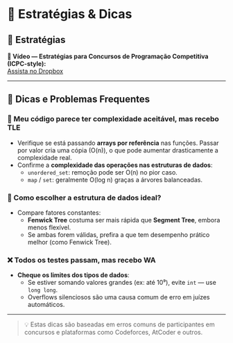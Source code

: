 # 🧠 Estratégias & Dicas

## 🎯 Estratégias

**🎥 Vídeo — Estratégias para Concursos de Programação Competitiva (ICPC-style):**  
[Assista no Dropbox](https://www.dropbox.com/scl/fi/xryrmrnt0ffpsqib7hve8/Estrategias-para-las-competiciones-ACM-ICPC.mp4?rlkey=hr3f7bwmjg46lz50vpspf5atu&st=zkh9ox5c&dl=0)

---

## 🧩 Dicas e Problemas Frequentes

### 🐢 Meu código parece ter complexidade aceitável, mas recebo TLE

- Verifique se está passando **arrays por referência** nas funções. Passar por valor cria uma cópia (O(n)), o que pode aumentar drasticamente a complexidade real.
- Confirme a **complexidade das operações nas estruturas de dados**:
  - `unordered_set`: remoção pode ser O(n) no pior caso.
  - `map` / `set`: geralmente O(log n) graças a árvores balanceadas.

### 🧠 Como escolher a estrutura de dados ideal?

- Compare fatores constantes:
  - **Fenwick Tree** costuma ser mais rápida que **Segment Tree**, embora menos flexível.
  - Se ambas forem válidas, prefira a que tem desempenho prático melhor (como Fenwick Tree).

### ❌ Todos os testes passam, mas recebo WA

- **Cheque os limites dos tipos de dados**:
  - Se estiver somando valores grandes (ex: até 10⁹), evite `int` — use `long long`.
  - Overflows silenciosos são uma causa comum de erro em juízes automáticos.

---

> 💡 Estas dicas são baseadas em erros comuns de participantes em concursos e plataformas como Codeforces, AtCoder e outros.